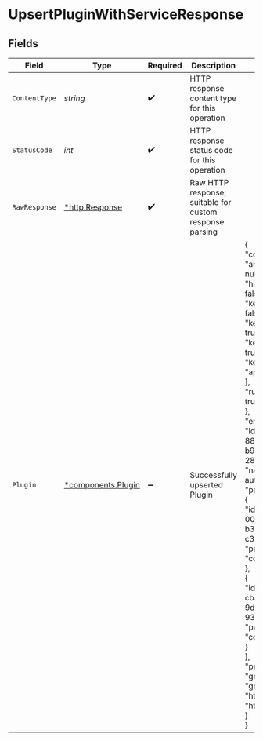 # UpsertPluginWithServiceResponse


## Fields

| Field                                                                                                                                                                                                                                                                                                                                                                                                                                                                                            | Type                                                                                                                                                                                                                                                                                                                                                                                                                                                                                             | Required                                                                                                                                                                                                                                                                                                                                                                                                                                                                                         | Description                                                                                                                                                                                                                                                                                                                                                                                                                                                                                      | Example                                                                                                                                                                                                                                                                                                                                                                                                                                                                                          |
| ------------------------------------------------------------------------------------------------------------------------------------------------------------------------------------------------------------------------------------------------------------------------------------------------------------------------------------------------------------------------------------------------------------------------------------------------------------------------------------------------ | ------------------------------------------------------------------------------------------------------------------------------------------------------------------------------------------------------------------------------------------------------------------------------------------------------------------------------------------------------------------------------------------------------------------------------------------------------------------------------------------------ | ------------------------------------------------------------------------------------------------------------------------------------------------------------------------------------------------------------------------------------------------------------------------------------------------------------------------------------------------------------------------------------------------------------------------------------------------------------------------------------------------ | ------------------------------------------------------------------------------------------------------------------------------------------------------------------------------------------------------------------------------------------------------------------------------------------------------------------------------------------------------------------------------------------------------------------------------------------------------------------------------------------------ | ------------------------------------------------------------------------------------------------------------------------------------------------------------------------------------------------------------------------------------------------------------------------------------------------------------------------------------------------------------------------------------------------------------------------------------------------------------------------------------------------ |
| `ContentType`                                                                                                                                                                                                                                                                                                                                                                                                                                                                                    | *string*                                                                                                                                                                                                                                                                                                                                                                                                                                                                                         | :heavy_check_mark:                                                                                                                                                                                                                                                                                                                                                                                                                                                                               | HTTP response content type for this operation                                                                                                                                                                                                                                                                                                                                                                                                                                                    |                                                                                                                                                                                                                                                                                                                                                                                                                                                                                                  |
| `StatusCode`                                                                                                                                                                                                                                                                                                                                                                                                                                                                                     | *int*                                                                                                                                                                                                                                                                                                                                                                                                                                                                                            | :heavy_check_mark:                                                                                                                                                                                                                                                                                                                                                                                                                                                                               | HTTP response status code for this operation                                                                                                                                                                                                                                                                                                                                                                                                                                                     |                                                                                                                                                                                                                                                                                                                                                                                                                                                                                                  |
| `RawResponse`                                                                                                                                                                                                                                                                                                                                                                                                                                                                                    | [*http.Response](https://pkg.go.dev/net/http#Response)                                                                                                                                                                                                                                                                                                                                                                                                                                           | :heavy_check_mark:                                                                                                                                                                                                                                                                                                                                                                                                                                                                               | Raw HTTP response; suitable for custom response parsing                                                                                                                                                                                                                                                                                                                                                                                                                                          |                                                                                                                                                                                                                                                                                                                                                                                                                                                                                                  |
| `Plugin`                                                                                                                                                                                                                                                                                                                                                                                                                                                                                         | [*components.Plugin](../../models/components/plugin.md)                                                                                                                                                                                                                                                                                                                                                                                                                                          | :heavy_minus_sign:                                                                                                                                                                                                                                                                                                                                                                                                                                                                               | Successfully upserted Plugin                                                                                                                                                                                                                                                                                                                                                                                                                                                                     | {<br/>"config": {<br/>"anonymous": null,<br/>"hide_credentials": false,<br/>"key_in_body": false,<br/>"key_in_header": true,<br/>"key_in_query": true,<br/>"key_names": [<br/>"apikey"<br/>],<br/>"run_on_preflight": true<br/>},<br/>"enabled": true,<br/>"id": "3fd1eea1-885a-4011-b986-289943ff8177",<br/>"name": "key-auth",<br/>"partials": [<br/>{<br/>"id": "cff1230a-00f7-4ae8-b376-c370f0eb4dae",<br/>"path": "config.redis"<br/>},<br/>{<br/>"id": "129ee345-cba8-4e55-9d6d-93c223ff91ae",<br/>"path": "config.redis"<br/>}<br/>],<br/>"protocols": [<br/>"grpc",<br/>"grpcs",<br/>"http",<br/>"https"<br/>]<br/>} |